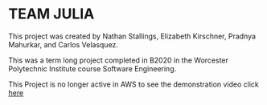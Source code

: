 # TEAM JULIA
This project was created by Nathan Stallings, Elizabeth Kirschner, Pradnya Mahurkar, and Carlos Velasquez.

This was a term long project completed in B2020 in the Worcester Polytechnic Institute course Software Engineering.

This Project is no longer active in AWS to see the demonstration video click [here](https://youtu.be/DEc0Tv6LspY)
